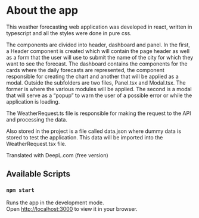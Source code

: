 # About the app

This weather forecasting web application was developed in react, written in typescript and all the styles were done in pure css.

The components are divided into header, dashboard and panel. In the first, a Header component is created which will contain the page header as well as a form that the user will use to submit the name of the city for which they want to see the forecast. The dashboard contains the components for the cards where the daily forecasts are represented, the component responsible for creating the chart and another that will be applied as a modal. Outside the subfolders are two files, Panel.tsx and Modal.tsx. The former is where the various modules will be applied. The second is a modal that will serve as a “popup” to warn the user of a possible error or while the application is loading.

The WeatherRequest.ts file is responsible for making the request to the API and processing the data.

Also stored in the project is a file called data.json where dummy data is stored to test the application. This data will be imported into the WeatherRequest.tsx file.

Translated with DeepL.com (free version)

## Available Scripts

### `npm start`

Runs the app in the development mode.\
Open [http://localhost:3000](http://localhost:3000) to view it in your browser.
